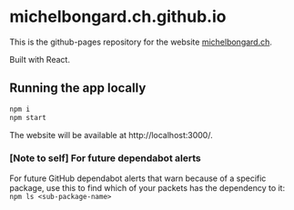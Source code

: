 # michelbongard.ch.github.io

This is the github-pages repository for the website <a href="https://michelbongard.ch">michelbongard.ch</a>.

Built with React.

## Running the app locally

```bash
npm i
npm start
```

The website will be available at http://localhost:3000/.

### [Note to self] For future dependabot alerts

For future GitHub dependabot alerts that warn because of a specific package, use this to find which of your packets has the dependency to it:
`npm ls <sub-package-name>`
